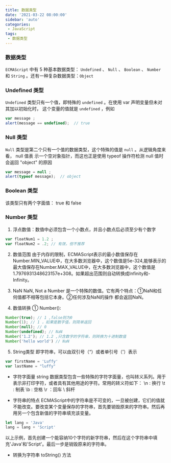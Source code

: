 ```yaml
---
title: 数据类型
date: '2021-03-22 08:00:00'
sidebar: 'auto'
categories:
 - JavaScript
tags:
 - 数据类型
---
```

### 数据类型

`ECMAScript` 中有 5 种基本数据类型： `Undefined` 、 `Null` 、 `Boolean` 、 `Number`
和 `String` 。还有一种复杂数据类型：`Object`


### Undefined 类型

`Undefined` 类型只有一个值，即特殊的 `undefined` 。在使用 var 声明变量但未对其加以初始化时，
这个变量的值就是 `undefined` ，例如

```javascript
var message ;
alert(message == undefined);  // true
```
### Null 类型

`Null` 类型是第二个只有一个值的数据类型，这个特殊的值是 `null` 。从逻辑角度来看， null 值表
示一个空对象指针，而这也正是使用 typeof 操作符检测 null 值时会返回 "object" 的原因

```javascript
var message = null ;
alert(typeof message);  // object
```

### Boolean 类型

该类型只有两个字面值： true 和 false

### Number 类型

1. 浮点数值：数值中必须包含一个小数点，并且小数点后必须至少有个数字

```javascript
var floatNum1 = 1.2 ;
var floatNum2 = .2; // 有效，但不推荐
```

2. 数值范围
由于内存的限制，ECMAScript表示的最小数值保存在Number.MIN_VALUE中，在大多数浏览器中，这个数值是5e-324,能够表示的最大值保存在Number.MAX_VALUE中，在大多数浏览器中，这个数值是1.7976931348623157e+308。如果超出范围则自动转换成Infinity和-Infinity。

3. NaN
NaN, Not a Number 是一个特殊的数值。它有两个特点：①NaN和任何值都不相等包括它本身。②任何涉及NaN的操作 都会返回NaN。

4. 数值转换
① Number():
```javascript
Number(true); // 1 ,false则为0
Number(1); // 1 ，如果是数字值，则简单返回
Number(null); // 0 
Number(undefined); // NaN 
Number('1.2'); // 1.2 ,只含数字的字符串，则转换为十进制数值
Number('hello world') // NaN
```
5. String类型
即字符串，可以由双引号（“）或者单引号（’）表示

```javascript
var firstName = 'Luffy'
var lastName = "luffy"
```

- 字符字面量
string 数据类型包含一些特殊的字符字面量，也叫转义系列。用于表示非打印字符，或者具有其他用途的字符。常用的转义符如下：
\n : 换行  \t : 制表    \b :  空格    \r ：回车   \\ 斜杆 

- 字符串的特点
ECMAScript中的字符串是不可变的，一旦被创建，它们的值就不能改变。要改变某个变量保存的字符串，首先要销毁原来的字符串。然后再用另一个包含新值的字符串填充该变量。
```javascript
let lang = 'Java'
lang = lang + 'Script'
```
以上示例，首先创建一个能容纳10个字符的新字符串，然后在这个字符串中填充'Java'和'Script'。最后一步是销毁原来的字符串。

- 转换为字符串
toString() 方法
 

